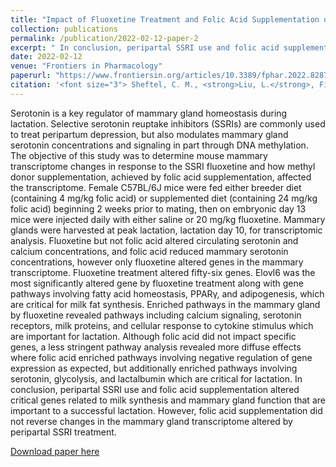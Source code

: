 ```yaml
---
title: "Impact of Fluoxetine Treatment and Folic Acid Supplementation on the Mammary Gland Transcriptome During Peak Lactation"
collection: publications
permalink: /publication/2022-02-12-paper-2
excerpt: " In conclusion, peripartal SSRI use and folic acid supplementation altered critical genes related to milk synthesis and mammary gland function that are important to a successful lactation. However, folic acid supplementation did not reverse changes in the mammary gland transcriptome altered by peripartal SSRI treatment."
date: 2022-02-12
venue: "Frontiers in Pharmacology"
paperurl: "https://www.frontiersin.org/articles/10.3389/fphar.2022.828735/full"
citation: '<font size="3"> Sheftel, C. M., <strong>Liu, L.</strong>, Field, S. L., Weaver, S. R., Vezina, C. M., Peñagaricano, F., & Hernandez, L. L. (2022). <em>Impact of Fluoxetine Treatment and Folic Acid Supplementation on the Mammary Gland Transcriptome During Peak Lactation.</em> Frontiers in Pharmacology, 13. </font>'
---
```


Serotonin is a key regulator of mammary gland homeostasis during lactation. Selective serotonin reuptake inhibitors (SSRIs) are commonly used to treat peripartum depression, but also modulates mammary gland serotonin concentrations and signaling in part through DNA methylation. The objective of this study was to determine mouse mammary transcriptome changes in response to the SSRI fluoxetine and how methyl donor supplementation, achieved by folic acid supplementation, affected the transcriptome. Female C57BL/6J mice were fed either breeder diet (containing 4 mg/kg folic acid) or supplemented diet (containing 24 mg/kg folic acid) beginning 2 weeks prior to mating, then on embryonic day 13 mice were injected daily with either saline or 20 mg/kg fluoxetine. Mammary glands were harvested at peak lactation, lactation day 10, for transcriptomic analysis. Fluoxetine but not folic acid altered circulating serotonin and calcium concentrations, and folic acid reduced mammary serotonin concentrations, however only fluoxetine altered genes in the mammary transcriptome. Fluoxetine treatment altered fifty-six genes. Elovl6 was the most significantly altered gene by fluoxetine treatment along with gene pathways involving fatty acid homeostasis, PPARγ, and adipogenesis, which are critical for milk fat synthesis. Enriched pathways in the mammary gland by fluoxetine revealed pathways including calcium signaling, serotonin receptors, milk proteins, and cellular response to cytokine stimulus which are important for lactation. Although folic acid did not impact specific genes, a less stringent pathway analysis revealed more diffuse effects where folic acid enriched pathways involving negative regulation of gene expression as expected, but additionally enriched pathways involving serotonin, glycolysis, and lactalbumin which are critical for lactation. In conclusion, peripartal SSRI use and folic acid supplementation altered critical genes related to milk synthesis and mammary gland function that are important to a successful lactation. However, folic acid supplementation did not reverse changes in the mammary gland transcriptome altered by peripartal SSRI treatment.

[Download paper here](https://www.frontiersin.org/articles/10.3389/fphar.2022.828735/full)
